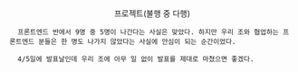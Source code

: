 <center>프로젝트(불행 중 다행)</center>

      프론트엔드 반에서 9명 중 5명이 나간다는 사실은 맞았다. 하지만 우리 조와 협업하는 프론트엔드 분들은 한 명도 나가지 않았다는 사실에 안심이 되는 순간이었다.

      4/5일에 발표날인데 우리 조에 아무 일 없이 발표를 제대로 마쳤으면 좋겠다. 